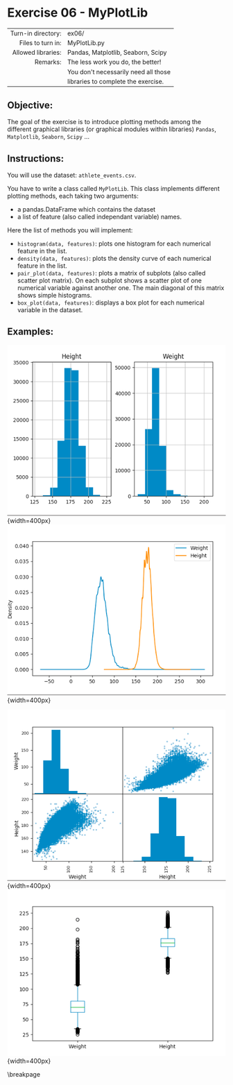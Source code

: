 # Exercise 06 - MyPlotLib

|                         |                                       |
| -----------------------:| ------------------------------------- |
|   Turn-in directory:    |  ex06/                                |
|   Files to turn in:     |  MyPlotLib.py                         |
|   Allowed libraries:    |  Pandas, Matplotlib, Seaborn, Scipy   |
|   Remarks:              |  The less work you do, the better!    |
|                         |  You don't necessarily need all those |
|                         |  libraries to complete the exercise.  |

## Objective:
The goal of the exercise is to introduce plotting methods among the different graphical libraries (or graphical modules within libraries) `Pandas`, `Matplotlib`, `Seaborn`, `Scipy` ...

## Instructions:
You will use the dataset: `athlete_events.csv`.

You have to write a class called `MyPlotLib`. This class implements different plotting methods, each taking two arguments:
* a pandas.DataFrame which contains the dataset  
* a list of feature (also called independant variable) names.


Here the list of methods you will implement:
* `histogram(data, features)`: plots one histogram for each numerical feature in the list.
* `density(data, features)`: plots the density curve of each numerical feature in the list.
* `pair_plot(data, features)`: plots a matrix of subplots (also called scatter plot matrix). On each subplot shows a scatter plot of one numerical variable against another one. The main diagonal of this matrix shows simple histograms.
* `box_plot(data, features)`: displays a box plot for each numerical variable in the dataset.

## Examples:

![histogram](../assets/ex06_histogram.png){width=400px} ![density](../assets/ex06_density.png){width=400px}


![pair_plot](../assets/ex06_pair_plot.png){width=400px} ![box_plot](../assets/ex06_box_plot.png){width=400px}

\breakpage
